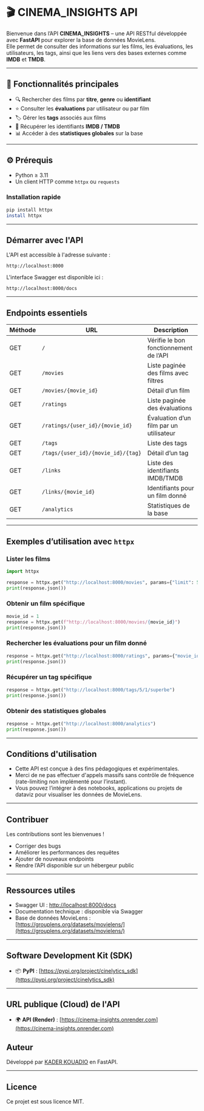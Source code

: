 # 🎬 CINEMA_INSIGHTS API

Bienvenue dans l’API **CINEMA_INSIGHTS** – une API RESTful développée avec **FastAPI** pour explorer la base de données MovieLens.  
Elle permet de consulter des informations sur les films, les évaluations, les utilisateurs, les tags, ainsi que les liens vers des bases externes comme **IMDB** et **TMDB**.

---

## 🚀 Fonctionnalités principales

- 🔍 Rechercher des films par **titre**, **genre** ou **identifiant**
- ⭐ Consulter les **évaluations** par utilisateur ou par film
- 🏷️ Gérer les **tags** associés aux films
- 🔗 Récupérer les identifiants **IMDB / TMDB**
- 📊 Accéder à des **statistiques globales** sur la base

---

## ⚙️ Prérequis

- Python ≥ 3.11
- Un client HTTP comme `httpx` ou `requests`

### Installation rapide

```bash
pip install httpx
install httpx
```

---

## Démarrer avec l'API

L'API est accessible à l'adresse suivante :

```
http://localhost:8000
```

L'interface Swagger est disponible ici :

```
http://localhost:8000/docs
```

---

## Endpoints essentiels

| Méthode | URL                                 | Description |
|--------|--------------------------------------|-------------|
| GET    | `/`                                  | Vérifie le bon fonctionnement de l’API |
| GET    | `/movies`                            | Liste paginée des films avec filtres |
| GET    | `/movies/{movie_id}`                 | Détail d’un film |
| GET    | `/ratings`                           | Liste paginée des évaluations |
| GET    | `/ratings/{user_id}/{movie_id}`      | Évaluation d’un film par un utilisateur |
| GET    | `/tags`                              | Liste des tags |
| GET    | `/tags/{user_id}/{movie_id}/{tag}`   | Détail d’un tag |
| GET    | `/links`                             | Liste des identifiants IMDB/TMDB |
| GET    | `/links/{movie_id}`                  | Identifiants pour un film donné |
| GET    | `/analytics`                         | Statistiques de la base |

---

## Exemples d’utilisation avec `httpx`

### Lister les films

```python
import httpx

response = httpx.get("http://localhost:8000/movies", params={"limit": 5})
print(response.json())
```

### Obtenir un film spécifique

```python
movie_id = 1
response = httpx.get(f"http://localhost:8000/movies/{movie_id}")
print(response.json())
```

### Rechercher les évaluations pour un film donné

```python
response = httpx.get("http://localhost:8000/ratings", params={"movie_id": 1})
print(response.json())
```

### Récupérer un tag spécifique

```python
response = httpx.get("http://localhost:8000/tags/5/1/superbe")
print(response.json())
```

### Obtenir des statistiques globales

```python
response = httpx.get("http://localhost:8000/analytics")
print(response.json())
```

---

## Conditions d'utilisation

- Cette API est conçue à des fins pédagogiques et expérimentales.
- Merci de ne pas effectuer d'appels massifs sans contrôle de fréquence (rate-limiting non implémenté pour l’instant).
- Vous pouvez l’intégrer à des notebooks, applications ou projets de dataviz pour visualiser les données de MovieLens.

---

## Contribuer

Les contributions sont les bienvenues !

- Corriger des bugs
- Améliorer les performances des requêtes
- Ajouter de nouveaux endpoints
- Rendre l’API disponible sur un hébergeur public

---

## Ressources utiles

- Swagger UI : [http://localhost:8000/docs](http://localhost:8000/docs)
- Documentation technique : disponible via Swagger
- Base de données MovieLens : [https://grouplens.org/datasets/movielens/](https://grouplens.org/datasets/movielens/)

---

## Software Development Kit (SDK)


- 📦 **PyPI** : [https://pypi.org/project/cinelytics_sdk](https://pypi.org/project/cinelytics_sdk)


---

## URL publique (Cloud) de l'API

- 🌍 **API (Render)** : [https://cinema-insights.onrender.com](https://cinema-insights.onrender.com)

## Auteur

Développé par [KADER KOUADIO](https://www.linkedin.com/in/koukou-kader-kouadio-2a32371a4/) en FastAPI.

---

## Licence

Ce projet est sous licence MIT.